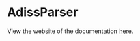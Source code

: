 # AdissParser

View the website of the documentation [here](https://gojanpaolo.github.io/AdissParser/).
